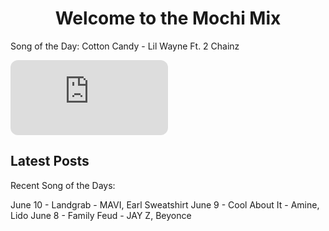 <div style="text-align: center">
  <h1>Welcome to the Mochi Mix</h1>
</div>

Song of the Day: Cotton Candy - Lil Wayne Ft. 2 Chainz
<iframe style="border-radius:12px" src="https://open.spotify.com/embed/track/2ILSAavE0FTWeZ8pAZY5bS?utm_source=generator" width="50%" height="120" frameBorder="0" allowfullscreen="" allow="autoplay; clipboard-write; encrypted-media; fullscreen; picture-in-picture" loading="lazy"></iframe>

## Latest Posts
Recent Song of the Days:

June 10 - Landgrab - MAVI, Earl Sweatshirt
June 9 - Cool About It - Amine, Lido
June 8 - Family Feud - JAY Z, Beyonce
